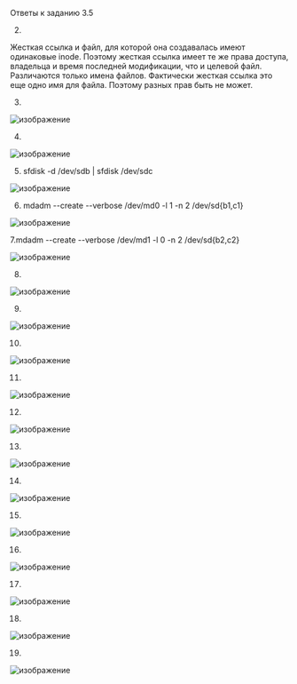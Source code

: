 Ответы к заданию 3.5

2.

Жесткая ссылка и файл, для которой она создавалась имеют одинаковые inode. Поэтому жесткая ссылка имеет те же права доступа, владельца и время последней модификации, что и целевой файл. Различаются только имена файлов. Фактически жесткая ссылка это еще одно имя для файла. Поэтому разных прав быть не может.

3.

![изображение](https://user-images.githubusercontent.com/16610642/152834009-240fa930-9b68-4394-8a1a-db17de62deb0.png)

4.

![изображение](https://user-images.githubusercontent.com/16610642/152836286-180a7ba6-a6f2-4935-a6b3-4baecf397734.png)

5. sfdisk -d /dev/sdb | sfdisk /dev/sdc

![изображение](https://user-images.githubusercontent.com/16610642/152836596-e54d28ac-daea-43c2-8150-4693de9ce8be.png)

6. mdadm --create --verbose /dev/md0 -l 1 -n 2 /dev/sd{b1,c1}

![изображение](https://user-images.githubusercontent.com/16610642/152838540-8f0925f4-2e65-4219-94e1-139f965f62df.png)

7.mdadm --create --verbose /dev/md1 -l 0 -n 2 /dev/sd{b2,c2}

![изображение](https://user-images.githubusercontent.com/16610642/152846367-3003624e-4561-40c8-80e9-b0f4e90ce01c.png)

8.

![изображение](https://user-images.githubusercontent.com/16610642/152846609-9363d583-0b20-44d7-829d-1a4c7265dd90.png)


9.

![изображение](https://user-images.githubusercontent.com/16610642/152846739-c91d3e38-e659-4bdb-830c-46e183b54f5f.png)

10.

![изображение](https://user-images.githubusercontent.com/16610642/152846906-94c6d0c9-05eb-4cf1-b91e-3d1734db79a9.png)


11.

![изображение](https://user-images.githubusercontent.com/16610642/152847063-caf3e078-e0ea-479a-85f6-ee1b9fc14f84.png)

12.

![изображение](https://user-images.githubusercontent.com/16610642/152847190-23ddeb02-154c-4a75-b2df-bcb17a74ed3a.png)


13.

![изображение](https://user-images.githubusercontent.com/16610642/152847354-966ec653-60c6-487b-aaaa-69a77704076f.png)


14.

![изображение](https://user-images.githubusercontent.com/16610642/152847449-1d2a1ec2-9e91-40ed-9295-2f0ad7a3103f.png)

15.

![изображение](https://user-images.githubusercontent.com/16610642/152847548-67893e4c-54b4-4d71-8fa1-ee8f95db863e.png)


16.

![изображение](https://user-images.githubusercontent.com/16610642/152848252-c99691eb-9aa9-4ab3-8b6f-9f4b52ed4e76.png)


17.

![изображение](https://user-images.githubusercontent.com/16610642/152848427-e416c8e5-5cfa-449a-b3e6-2f03a8cce027.png)


18.

![изображение](https://user-images.githubusercontent.com/16610642/152848560-65f4ca0b-387f-41b7-9868-08bf6663260a.png)


19.

![изображение](https://user-images.githubusercontent.com/16610642/152848652-609d8c56-6601-47db-bed7-ca8e62b28275.png)






